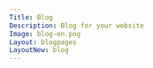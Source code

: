 ```yaml
---
Title: Blog
Description: Blog for your website
Image: blog-en.png
Layout: blogpages
LayoutNew: blog
---
```

